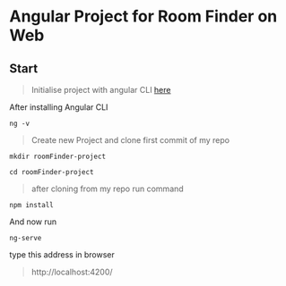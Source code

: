 # Angular Project for Room Finder on Web

## Start

> Initialise project with angular CLI [here](https://angular.io/guide/quickstart)

After installing Angular CLI

```
ng -v
```

> Create new Project and clone first commit of my repo

```
mkdir roomFinder-project
```

```
cd roomFinder-project
```

> after cloning from my repo run command

```
npm install
```
And now run

```
ng-serve
```

type this address in browser

> http://localhost:4200/
